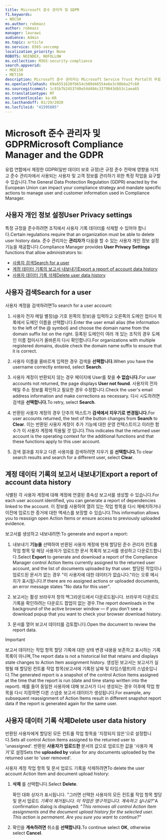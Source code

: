```yaml
---
title: Microsoft 준수 관리자 및 GDPR
f1.keywords:
- NOCSH
ms.author: robmazz
author: robmazz
manager: laurawi
audience: Admin
ms.topic: article
ms.service: O365-seccomp
localization_priority: None
ROBOTS: NOINDEX, NOFOLLOW
ms.collection: M365-security-compliance
search.appverid:
- MOE150
- MET150
description: Microsoft 준수 관리자는 Microsoft Service Trust Portal의 무료 워크플로 기반 위험 평가 도구입니다. 준수 관리자를 사용하면 Microsoft 클라우드 서비스와 관련된 규정 준수 활동을 추적, 할당 및 확인할 수 있습니다.
ms.openlocfilehash: 69e6551620fb654cb09d46554e6e3c98b6a2fc60
ms.sourcegitcommit: 1c91b7b24537d0e54d484c3379043db53c1aea65
ms.translationtype: MT
ms.contentlocale: ko-KR
ms.lasthandoff: 01/29/2020
ms.locfileid: "41595805"
---
```

# <a name="microsoft-compliance-manager-and-the-gdpr"></a><span data-ttu-id="eb5ad-104">Microsoft 준수 관리자 및 GDPR</span><span class="sxs-lookup"><span data-stu-id="eb5ad-104">Microsoft Compliance Manager and the GDPR</span></span>

<span data-ttu-id="eb5ad-105">유럽 연합에서 제정한 GDPR(일반 데이터 보호 규정)은 규정 준수 전략에 영향을 미치고 준수 관리자에서 사용되는 사용자 및 고객 정보를 관리하기 위한 특정 작업을 요구할 수 있습니다.</span><span class="sxs-lookup"><span data-stu-id="eb5ad-105">The General Data Protection Regulation (GDPR) enacted by the European Union can impact your compliance strategy and mandate specific actions to manage user and customer information used in Compliance Manager.</span></span>

## <a name="user-privacy-settings"></a><span data-ttu-id="eb5ad-106">사용자 개인 정보 설정</span><span class="sxs-lookup"><span data-stu-id="eb5ad-106">User Privacy settings</span></span>

<span data-ttu-id="eb5ad-107">특정 규정을 준수하려면 조직에서 사용자 기록 데이터를 삭제할 수 있어야 합니다.</span><span class="sxs-lookup"><span data-stu-id="eb5ad-107">Certain regulations require that an organization must be able to delete user history data.</span></span> <span data-ttu-id="eb5ad-108">준수 관리자는 **관리자가** 다음을 할 수 있는 사용자 개인 정보 설정 기능을 제공합니다.</span><span class="sxs-lookup"><span data-stu-id="eb5ad-108">Compliance Manager provides **User Privacy Settings** functions that allow administrators to:</span></span>
  
- [<span data-ttu-id="eb5ad-109">사용자 검색</span><span class="sxs-lookup"><span data-stu-id="eb5ad-109">Search for a user</span></span>](#search-for-a-user)
- [<span data-ttu-id="eb5ad-110">계정 데이터 기록의 보고서 내보내기</span><span class="sxs-lookup"><span data-stu-id="eb5ad-110">Export a report of account data history</span></span>](#export-a-report-of-account-data-history)
- [<span data-ttu-id="eb5ad-111">사용자 데이터 기록 삭제</span><span class="sxs-lookup"><span data-stu-id="eb5ad-111">Delete user data history</span></span>](#delete-user-data-history)
  
## <a name="search-for-a-user"></a><span data-ttu-id="eb5ad-112">사용자 검색</span><span class="sxs-lookup"><span data-stu-id="eb5ad-112">Search for a user</span></span>

<span data-ttu-id="eb5ad-113">사용자 계정을 검색하려면</span><span class="sxs-lookup"><span data-stu-id="eb5ad-113">To search for a user account:</span></span>
  
1. <span data-ttu-id="eb5ad-114">사용자 전자 메일 별칭(@ 기호 왼쪽의 정보)을 입력하고 오른쪽의 도메인 접미사 목록에서 도메인 이름을 선택합니다.</span><span class="sxs-lookup"><span data-stu-id="eb5ad-114">Enter the user email alias (the information to the left of the @ symbol) and choose the domain name from the  domain suffix list on the right.</span></span> <span data-ttu-id="eb5ad-115">등록된 도메인이 여러 개 있는 조직의 경우 도메인 이름 접미사가 올바른지 다시 확인합니다.</span><span class="sxs-lookup"><span data-stu-id="eb5ad-115">For organizations with multiple registered domains, double check the domain name suffix to ensure that it is correct.</span></span>

2. <span data-ttu-id="eb5ad-116">사용자 이름을 올바르게 입력한 경우 검색을 **선택합니다.**</span><span class="sxs-lookup"><span data-stu-id="eb5ad-116">When you have the username correctly entered, select **Search**.</span></span>

3. <span data-ttu-id="eb5ad-117">사용자 계정이 반환되지 않는 경우 페이지에 User를 찾을 **수 없습니다.**</span><span class="sxs-lookup"><span data-stu-id="eb5ad-117">For user accounts not returned, the page displays **User not found**.</span></span> <span data-ttu-id="eb5ad-118">사용자의 전자 메일 주소 정보를 확인하고 필요한 경우 수정합니다.</span><span class="sxs-lookup"><span data-stu-id="eb5ad-118">Check the user's email address information and make corrections as necessary.</span></span> <span data-ttu-id="eb5ad-119">다시 시도하려면 검색을 **선택합니다.**</span><span class="sxs-lookup"><span data-stu-id="eb5ad-119">To retry, select **Search**.</span></span>

4. <span data-ttu-id="eb5ad-120">반환된 사용자 계정의 경우 단추의 텍스트가 **검색에서 지우기로** **변경됩니다.**</span><span class="sxs-lookup"><span data-stu-id="eb5ad-120">For user accounts returned, the text of the button changes from **Search** to **Clear**.</span></span> <span data-ttu-id="eb5ad-121">이는 반환된 사용자 계정이 추가 기능에 대한 운영 컨텍스트이고 이러한 함수가 이 사용자 계정에 적용될 것 입니다.</span><span class="sxs-lookup"><span data-stu-id="eb5ad-121">This indicates that the returned user account is the operating context for the additional functions and that these functions apply to this user account.</span></span>

5. <span data-ttu-id="eb5ad-122">검색 결과를 지우고 다른 사용자를 검색하려면 지우기 를 **선택합니다.**</span><span class="sxs-lookup"><span data-stu-id="eb5ad-122">To clear search results and search for a different user, select **Clear**.</span></span>

## <a name="export-a-report-of-account-data-history"></a><span data-ttu-id="eb5ad-123">계정 데이터 기록의 보고서 내보내기</span><span class="sxs-lookup"><span data-stu-id="eb5ad-123">Export a report of account data history</span></span>

<span data-ttu-id="eb5ad-124">식별된 각 사용자 계정에 대해 계정에 연결된 종속성 보고서를 생성할 수 있습니다.</span><span class="sxs-lookup"><span data-stu-id="eb5ad-124">For each user account identified, you can generate a report of dependencies linked to the account.</span></span> <span data-ttu-id="eb5ad-125">이 정보를 사용하여 열려 있는 작업 항목을 다시 재배치하거나 이전에 업로드한 증거에 대한 액세스를 보장할 수 있습니다.</span><span class="sxs-lookup"><span data-stu-id="eb5ad-125">This information allows you to reassign open Action Items or ensure access to previously uploaded evidence.</span></span>
  
 <span data-ttu-id="eb5ad-126">보고서를 생성하고 내보내려면:</span><span class="sxs-lookup"><span data-stu-id="eb5ad-126">To generate and export a report:</span></span>
  
1. <span data-ttu-id="eb5ad-127">내보내기 **기능을** 선택하여 반환된 사용자 계정에 현재 할당된 준수 관리자 컨트롤 작업 항목 및 해당 사용자가 업로드한 문서 목록의 보고서를 생성하고 다운로드합니다.</span><span class="sxs-lookup"><span data-stu-id="eb5ad-127">Select **Export** to generate and download a report of the Compliance Manager control Action Items currently assigned to the returned user account, and the list of documents uploaded by that user.</span></span> <span data-ttu-id="eb5ad-128">할당된 작업이나 업로드된 문서가 없는 경우 "이 사용자에 대한 데이터가 없습니다."라는 오류 메시지가 표시됩니다.</span><span class="sxs-lookup"><span data-stu-id="eb5ad-128">If there are no assigned actions or uploaded documents, an error message states "No data for this user".</span></span>

2. <span data-ttu-id="eb5ad-129">보고서는 활성 브라우저 창의 백그라운드에서 다운로드됩니다. 브라우저 다운로드 기록을 확인하려는 다운로드 팝업이 없는 경우.</span><span class="sxs-lookup"><span data-stu-id="eb5ad-129">The report downloads in the background of the active browser window — if you don't see a download popup that you want to check your browser download history.</span></span>

3. <span data-ttu-id="eb5ad-130">문서를 열어 보고서 데이터를 검토합니다.</span><span class="sxs-lookup"><span data-stu-id="eb5ad-130">Open the document to review the report data.</span></span>

> [!IMPORTANT]
> <span data-ttu-id="eb5ad-131">보고서 데이터는 작업 항목 할당 기록에 대한 상태 변경 내용을 보존하고 표시하는 기록 목록이 아니며,</span><span class="sxs-lookup"><span data-stu-id="eb5ad-131">The report data is not a historical list that retains and displays state changes to Action Item assignment history.</span></span> <span data-ttu-id="eb5ad-132">생성된 보고서는 보고서가 실행될 때 할당된 컨트롤 작업 항목(보고서에 기록된 날짜 및 타임스탬프)의 스냅숏입니다.</span><span class="sxs-lookup"><span data-stu-id="eb5ad-132">The generated report is a snapshot of the control Action Items assigned at the time that the report is run (date and time stamp written into the report).</span></span> <span data-ttu-id="eb5ad-133">예를 들어 동일한 사용자에 대해 보고서가 다시 생성되는 경우 이후에 작업 항목을 다시 지정하면 다른 스냅숏 보고서 데이터가 생성됩니다.</span><span class="sxs-lookup"><span data-stu-id="eb5ad-133">For example, any subsequent reassignment of Action Items result in different snapshot report data if the report is generated again for the same user.</span></span>
  
## <a name="delete-user-data-history"></a><span data-ttu-id="eb5ad-134">사용자 데이터 기록 삭제</span><span class="sxs-lookup"><span data-stu-id="eb5ad-134">Delete user data history</span></span>

<span data-ttu-id="eb5ad-135">반환된 사용자에게 할당된 모든 컨트롤 작업 항목을 '지정되지 않은'으로 설정합니다.</span><span class="sxs-lookup"><span data-stu-id="eb5ad-135">Sets all control Action Items assigned to the returned user to 'unassigned'.</span></span> <span data-ttu-id="eb5ad-136">반환된 **사용자가 업로드한** 문서의 값으로 업로드한 값을 '사용자 제거'로 설정</span><span class="sxs-lookup"><span data-stu-id="eb5ad-136">Sets the **uploaded by** value for any documents uploaded by the returned user to 'user removed'.</span></span>
  
<span data-ttu-id="eb5ad-137">사용자 계정 작업 항목 및 문서 업로드 기록을 삭제하려면</span><span class="sxs-lookup"><span data-stu-id="eb5ad-137">To delete the user account Action Item and document upload history:</span></span>
  
1. <span data-ttu-id="eb5ad-138">**삭제** 를 선택합니다.</span><span class="sxs-lookup"><span data-stu-id="eb5ad-138">Select **Delete**.</span></span>

    <span data-ttu-id="eb5ad-139">확인 대화 상자가 표시됩니다. "그러면 선택한 사용자의 모든 컨트롤 작업 항목 할당 및 문서 업로드 *기록이 제거됩니다. 이 작업은 영구적입니다. 계속하고 싶나요?*"</span><span class="sxs-lookup"><span data-stu-id="eb5ad-139">A confirmation dialog is displayed: "*This removes all control Action Item assignments and the document upload history for the selected user. This action is permanent. Are you sure you want to continue?*"</span></span>

2. <span data-ttu-id="eb5ad-140">확인을 **계속하려면** 취소를 **선택합니다.**</span><span class="sxs-lookup"><span data-stu-id="eb5ad-140">To continue select **OK**, otherwise select **Cancel**.</span></span>
